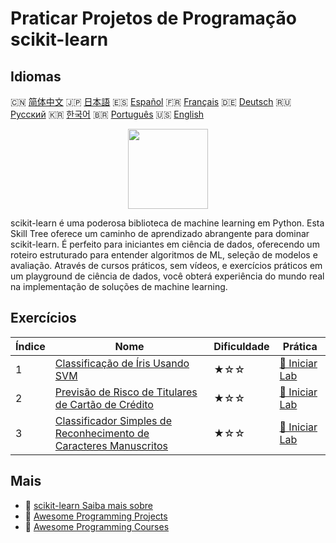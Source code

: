 # Praticar Projetos de Programação scikit-learn

## Idiomas

🇨🇳 [简体中文](README_zh.md) 🇯🇵 [日本語](README_ja.md) 🇪🇸 [Español](README_es.md) 🇫🇷 [Français](README_fr.md) 🇩🇪 [Deutsch](README_de.md) 🇷🇺 [Русский](README_ru.md) 🇰🇷 [한국어](README_ko.md) 🇧🇷 [Português](README_pt.md) 🇺🇸 [English](README.md) 

<div align="center">
<img width="128px" src="https://file.labex.io/path/N7q3t9dfWfEY.png">
</div>

scikit-learn é uma poderosa biblioteca de machine learning em Python. Esta Skill Tree oferece um caminho de aprendizado abrangente para dominar scikit-learn. É perfeito para iniciantes em ciência de dados, oferecendo um roteiro estruturado para entender algoritmos de ML, seleção de modelos e avaliação. Através de cursos práticos, sem vídeos, e exercícios práticos em um playground de ciência de dados, você obterá experiência do mundo real na implementação de soluções de machine learning.

## Exercícios

|   Índice | Nome                                                                                                                                                         | Dificuldade   | Prática                                                                                                   |
|----------|--------------------------------------------------------------------------------------------------------------------------------------------------------------|---------------|-----------------------------------------------------------------------------------------------------------|
|        1 | [Classificação de Íris Usando SVM](https://labex.io/pt/courses/project-classifying-iris-using-svm)                                                           | ★☆☆           | [🚀 Iniciar Lab](https://labex.io/pt/courses/project-classifying-iris-using-svm)                          |
|        2 | [Previsão de Risco de Titulares de Cartão de Crédito](https://labex.io/pt/courses/project-credit-card-holder-risk-prediction)                                | ★☆☆           | [🚀 Iniciar Lab](https://labex.io/pt/courses/project-credit-card-holder-risk-prediction)                  |
|        3 | [Classificador Simples de Reconhecimento de Caracteres Manuscritos](https://labex.io/pt/courses/project-simple-handwritten-character-recognition-classifier) | ★☆☆           | [🚀 Iniciar Lab](https://labex.io/pt/courses/project-simple-handwritten-character-recognition-classifier) |

## Mais

- 🔗 [scikit-learn Saiba mais sobre](https://labex.io/pt/skilltrees/sklearn)
- 🔗 [Awesome Programming Projects](https://github.com/labex-labs/awesome-programming-projects)
- 🔗 [Awesome Programming Courses](https://github.com/labex-labs/awesome-programming-courses)

